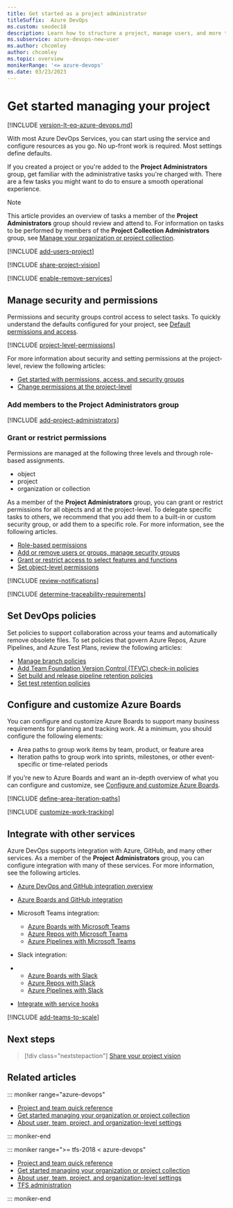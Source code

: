 ```yaml
---
title: Get started as a project administrator 
titleSuffix:  Azure DevOps
ms.custom: seodec18
description: Learn how to structure a project, manage users, and more to support your software development teams in Azure DevOps.
ms.subservice: azure-devops-new-user
ms.author: chcomley
author: chcomley
ms.topic: overview
monikerRange: '<= azure-devops'  
ms.date: 03/23/2023
---
```


# Get started managing your project 

[!INCLUDE [version-lt-eq-azure-devops.md](../includes/version-lt-eq-azure-devops.md)]  

With most Azure DevOps Services, you can start using the service and configure resources as you go. No up-front work is required. Most settings define defaults. 

If you created a project or you're added to the **Project Administrators** group, get familiar with the administrative tasks you're charged with. There are a few tasks you might want to do to ensure a smooth operational experience. 

> [!NOTE]   
> This article provides an overview of tasks a member of the **Project Administrators** group should review and attend to. For information on tasks to be performed by members of the **Project Collection Administrators** group, see [Manage your organization or project collection](manage-organization-collection.md).

[!INCLUDE [add-users-project](../includes/get-started/add-users-project.md)]  
 
[!INCLUDE [share-project-vision](../includes/get-started/share-project-vision.md)]  

[!INCLUDE [enable-remove-services](../includes/get-started/enable-remove-services.md)]  


## Manage security and permissions

Permissions and security groups control access to select tasks. To quickly understand the defaults configured for your project, see [Default permissions and access](../organizations/security/permissions-access.md).  

[!INCLUDE [project-level-permissions](../organizations/security/includes/project-level-permissions.md)]

For more information about security and setting permissions at the project-level, review the following articles:

- [Get started with permissions, access, and security groups](../organizations/security/about-permissions.md)   
- [Change permissions at the project-level](../organizations/security/change-project-level-permissions.md) 
 
### Add members to the Project Administrators group 

[!INCLUDE [add-project-administrators](../includes/get-started/add-project-administrators.md)]  

### Grant or restrict permissions  

Permissions are managed at the following three levels and through role-based assignments. 
- object
- project
- organization or collection

As a member of the **Project Administrators** group, you can grant or restrict permissions for all objects and at the project-level. To delegate specific tasks to others, we recommend that you add them to a built-in or custom security group, or add them to a specific role. For more information, see the following articles.

- [Role-based permissions](../organizations/security/about-permissions.md#role-based-permissions)
- [Add or remove users or groups, manage security groups](../organizations/security/add-remove-manage-user-group-security-group.md)
- [Grant or restrict access to select features and functions](../organizations/security/restrict-access.md)   
- [Set object-level permissions](../organizations/security/set-object-level-permissions.md) 


[!INCLUDE [review-notifications](../includes/get-started/review-notifications.md)] 

[!INCLUDE [determine-traceability-requirements](../includes/get-started/determine-traceability-requirements.md)]  

## Set DevOps policies 

Set policies to support collaboration across your teams and automatically remove obsolete files. To set policies that govern Azure Repos, Azure Pipelines, and Azure Test Plans, review the following articles: 

- [Manage branch policies](../repos/git/branch-policies.md)  
- [Add Team Foundation Version Control (TFVC) check-in policies](../repos/tfvc/add-check-policies.md)  
- [Set build and release pipeline retention policies](../pipelines/policies/retention.md) 
- [Set test retention policies](../test/how-long-to-keep-test-results.md) 
 
## Configure and customize Azure Boards 

You can configure and customize Azure Boards to support many business requirements for planning and tracking work. At a minimum, you should configure the following elements:

- Area paths to group work items by team, product, or feature area
- Iteration paths to group work into sprints, milestones, or other event-specific or time-related periods 

If you're new to Azure Boards and want an in-depth overview of what you can configure and customize, see [Configure and customize Azure Boards](../boards/configure-customize.md).

[!INCLUDE [define-area-iteration-paths](../includes/get-started/define-area-iteration-paths.md)] 
 

[!INCLUDE [customize-work-tracking](../includes/get-started/customize-work-tracking.md)] 
 

## Integrate with other services 

Azure DevOps supports integration with Azure, GitHub, and many other services. As a member of the **Project Administrators** group, you can configure integration with many of these services. For more information, see the following articles. 

- [Azure DevOps and GitHub integration overview](../cross-service/github-integration.md)

- [Azure Boards and GitHub integration](../boards/github/index.md)

- Microsoft Teams integration:  
	- [Azure Boards with Microsoft Teams](../boards/integrations/boards-teams.md) 
	- [Azure Repos with Microsoft Teams](../repos/integrations/repos-teams.md)
	- [Azure Pipelines with Microsoft Teams](../pipelines/integrations/microsoft-teams.md)

- Slack integration:
- 	- [Azure Boards with Slack](../boards/integrations/boards-slack.md) 
	- [Azure Repos with Slack](../repos/integrations/repos-slack.md)
	- [Azure Pipelines with Slack](../pipelines/integrations/slack.md)

- [Integrate with service hooks](../service-hooks/overview.md) 



[!INCLUDE [add-teams-to-scale](../includes/get-started/add-teams-to-scale.md)] 
 

## Next steps  

> [!div class="nextstepaction"]
> [Share your project vision](../organizations/projects/project-vision-status.md)

## Related articles

::: moniker range="azure-devops"  

- [Project and team quick reference](../organizations/projects/project-team-quick-reference.md)   
- [Get started managing your organization or project collection](manage-organization-collection.md) 
- [About user, team, project, and organization-level settings](../organizations/settings/about-settings.md)

::: moniker-end

::: moniker range=">= tfs-2018 < azure-devops"  

- [Project and team quick reference](../organizations/projects/project-team-quick-reference.md)  
- [Get started managing your organization or project collection](manage-organization-collection.md) 
- [About user, team, project, and organization-level settings](../organizations/settings/about-settings.md)
- [TFS administration](/azure/devops/server/index)

::: moniker-end

<!--- 
What to tell their users?
- advantage of setting up teams for repos and pipelines 
::: moniker range="azure-devops"  

> [!NOTE]  
> If the **Limit user visibility and collaboration to specific projects** preview feature is enabled for the organization, users added to the **Project-Scoped Users** group won't be able to access projects that they haven't been added to. For more information, see [Manage your organization, Limit  user visibility for projects and more](manage-organization-collection.md#project-scoped-user-group).

::: moniker-end  
-->

